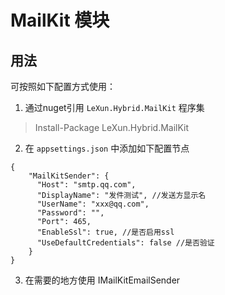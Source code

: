 ﻿# MailKit 模块

## 用法
可按照如下配置方式使用：
1. 通过nuget引用 `LeXun.Hybrid.MailKit` 程序集
> Install-Package LeXun.Hybrid.MailKit
2. 在 `appsettings.json` 中添加如下配置节点
```
{
    "MailKitSender": {
      "Host": "smtp.qq.com",
      "DisplayName": "发件测试", //发送方显示名
      "UserName": "xxx@qq.com",
      "Password": "",
      "Port": 465,
      "EnableSsl": true, //是否启用ssl
      "UseDefaultCredentials": false //是否验证
    }
}
```
3. 在需要的地方使用 IMailKitEmailSender